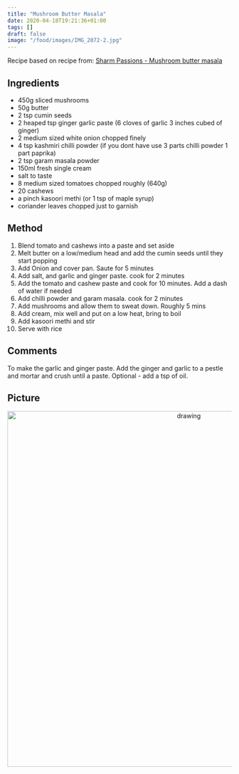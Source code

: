 ```yaml
---
title: "Mushroom Butter Masala"
date: 2020-04-18T19:21:36+01:00
tags: []
draft: false
image: "/food/images/IMG_2072-2.jpg"
---
```


Recipe based on recipe from:
<a href=https://www.sharmispassions.com/mushroom-butter-masala-recipe-mushroom-makhani-recipe/ target="_blank">Sharm Passions - Mushroom butter masala</a>


## Ingredients 

* 450g sliced mushrooms 
* 50g butter 
* 2 tsp cumin seeds
* 2 heaped tsp ginger garlic paste (6 cloves of garlic 3 inches cubed of ginger)
* 2 medium sized white onion chopped finely
* 4 tsp kashmiri chilli powder (if you dont have use 3 parts chilli powder 1 part paprika)
* 2 tsp garam masala powder
* 150ml  fresh single cream
* salt to taste
* 8 medium sized tomatoes chopped roughly (640g)
* 20 cashews
* a pinch kasoori methi (or 1 tsp of maple syrup)
* coriander leaves chopped just to garnish

## Method 

1. Blend tomato and cashews into a paste and set aside  
2. Melt butter on a low/medium head and add the cumin seeds until they start popping
3. Add Onion and cover pan. Saute for 5 minutes
4. Add salt, and garlic and ginger paste. cook for 2 minutes
5. Add the tomato and cashew paste and cook for 10 minutes. Add a dash of water if needed
6. Add chilli powder and garam masala. cook for 2 minutes
7. Add mushrooms and allow them to sweat down. Roughly 5 mins 
8. Add cream, mix well and put on a low heat, bring to boil  
9. Add kasoori methi and stir 
10. Serve with rice
 

## Comments

To make the garlic and ginger paste. Add the ginger and garlic to a pestle and mortar and crush until a paste. Optional - add a tsp of oil.


## Picture

<p align="center"> 
<img src="/food/images/IMG_2072-2.jpg" alt="drawing" width="800"/>
</p>
<br>
